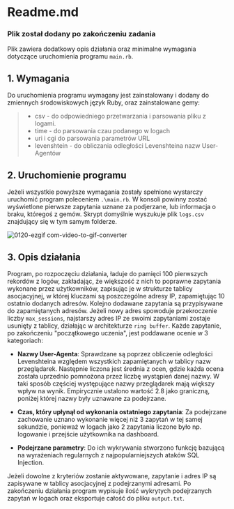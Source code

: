 # Readme.md
### Plik został dodany po zakończeniu zadania

Plik zawiera dodatkowy opis działania oraz minimalne wymagania dotyczące uruchomienia programu `main.rb`. 

## 1. Wymagania
Do uruchomienia programu wymagany jest zainstalowany i dodany do zmiennych środowiskowych język Ruby, oraz zainstalowane gemy:
> - csv - do odpowiedniego przetwarzania i parsowania pliku z logami.
> - time - do parsowania czau podanego w logach
> - uri i cgi do parsowania parametrów URL
> - levenshtein - do obliczania odległości Levenshteina nazw User-Agentów

## 2. Uruchomienie programu
Jeżeli wszystkie powyższe wymagania zostały spełnione wystarczy uruchomić program poleceniem `.\main.rb`. W konsoli powinny zostać wyświetlone pierwsze zapytania uznane za podjerzane, lub informacja o braku, któregoś z gemów. Skrypt domyślnie wyszukuje plik `logs.csv` znajdujący się w tym samym folderze. 

![0120-ezgif com-video-to-gif-converter](https://github.com/user-attachments/assets/e29b794c-64df-4efc-90c7-c2c2bb2b6291)

## 3. Opis działania
Program, po rozpoczęciu działania, ładuje do pamięci 100 pierwszych rekordów z logów, zakładając, że większość z nich to poprawne zapytania wykonane przez użytkowników, zapisując je w strukturze tablicy asocjacyjnej, w której kluczami są poszczególne adresy IP, zapamiętując 10 ostatnio dodanych adresów. Kolejno dodawane zapytania są przypisywane do zapamiętanych adresów. Jeżeli nowy adres spowoduje przekroczenie liczby `max_sessions`, najstarszy adres IP ze swoimi zapytaniami zostaje usunięty z tablicy, działając w architekturze `ring buffer`. Każde zapytanie, po zakończeniu "początkowego uczenia", jest poddawane ocenie w 3 kategoriach:

- **Nazwy User-Agenta**: Sprawdzane są poprzez obliczenie odległości Levenshteina względem wszystkich zapamiętanych w tablicy nazw przeglądarek. Następnie liczona jest średnia z ocen, gdzie każda ocena została uprzednio pomnożona przez liczbę wystąpień danej nazwy. W taki sposób częściej występujące nazwy przeglądarek mają większy wpływ na wynik. Empirycznie ustalono wartość 2.8 jako graniczną, poniżej której nazwy były uznawane za podejrzane.

- **Czas, który upłynął od wykonania ostatniego zapytania**: Za podejrzane zachowanie uznano wykonanie więcej niż 3 zapytań w tej samej sekundzie, ponieważ w logach jako 2 zapytania liczone było np. logowanie i przejście użytkownika na dashboard.

- **Podejrzane parametry**: Do ich wykrywania stworzono funkcję bazującą na wyrażeniach regularnych z najpopularniejszych ataków SQL Injection.

Jeżeli dowolne z kryteriów zostanie aktywowane, zapytanie i adres IP są zapisywane w tablicy asocjacyjnej z podejrzanymi adresami. Po zakończeniu działania program wypisuje ilość wykrytych podejrzanych zapytań w logach oraz eksportuje całość do pliku `output.txt`.
